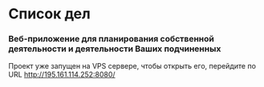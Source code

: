 # Список дел #

### Веб-приложение для планирования собственной деятельности и деятельности Ваших подчиненных ###

Проект уже запущен на VPS сервере, чтобы открыть его, перейдите по URL http://195.161.114.252:8080/ 



